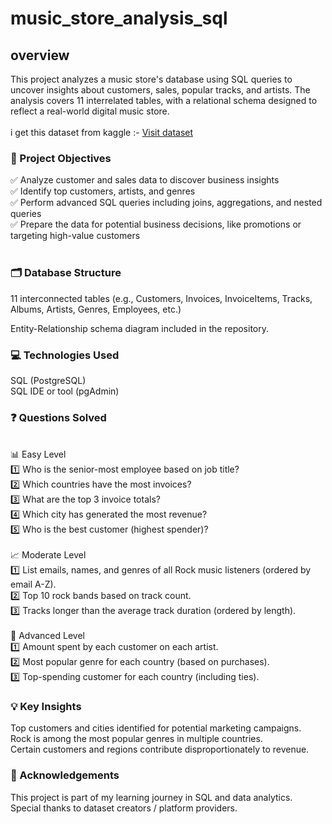 # music_store_analysis_sql
<h2> overview </h2>
This project analyzes a music store's database using SQL queries to uncover insights about customers, sales, popular tracks, and artists. The analysis covers 11 interrelated tables, with a relational schema designed to reflect a real-world digital music store.
<br>
<br>
i get this dataset from kaggle :- <a href="https://www.kaggle.com/datasets/aditi1001/musicstore/">Visit dataset </a>
<br>

<h3>📌 Project Objectives</h3>

✅ Analyze customer and sales data to discover business insights <br>
✅ Identify top customers, artists, and genres <br>
✅ Perform advanced SQL queries including joins, aggregations, and nested queries <br>
✅ Prepare the data for potential business decisions, like promotions or targeting high-value customers <br>
<br>
<h3>🗂️ Database Structure</h3> 
11 interconnected tables (e.g., Customers, Invoices, InvoiceItems, Tracks, Albums, Artists, Genres, Employees, etc.) <br>

Entity-Relationship schema diagram included in the repository.
<br>
<h3>💻 Technologies Used </h3>
SQL (PostgreSQL)
<br>
SQL IDE or tool (pgAdmin)
<br>

<h3>❓ Questions Solved </h3> <br>
📊 Easy Level<br>
1️⃣ Who is the senior-most employee based on job title?<br>
2️⃣ Which countries have the most invoices?<br>
3️⃣ What are the top 3 invoice totals?<br>
4️⃣ Which city has generated the most revenue?<br>
5️⃣ Who is the best customer (highest spender)?<br>
<br>
📈 Moderate Level<br>
1️⃣ List emails, names, and genres of all Rock music listeners (ordered by email A-Z).<br>
2️⃣ Top 10 rock bands based on track count.<br>
3️⃣ Tracks longer than the average track duration (ordered by length).<br>
<br>
🚀 Advanced Level<br>
1️⃣ Amount spent by each customer on each artist.<br>
2️⃣ Most popular genre for each country (based on purchases).<br>
3️⃣ Top-spending customer for each country (including ties).
<br>
<h3>💡 Key Insights </h3>
Top customers and cities identified for potential marketing campaigns.
<br>
Rock is among the most popular genres in multiple countries.
<br>
Certain customers and regions contribute disproportionately to revenue.
<br>
<h3>🙏 Acknowledgements </h3> 
This project is part of my learning journey in SQL and data analytics.
<br>
Special thanks to dataset creators / platform providers.<br>
